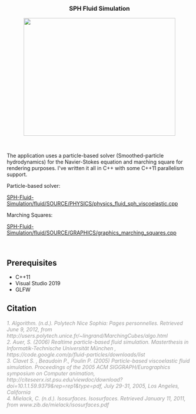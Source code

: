 <p>&nbsp;</p>
<h3 style="text-align: center;"><strong>SPH Fluid Simulation</strong></h3>
<p><img style="display: block; margin-left: auto; margin-right: auto;" src="https://alexnasser.files.wordpress.com/2013/12/fluid1.gif?w=517" alt="" width="412" height="319" /></p>
<p>&nbsp;</p>
<p>The application uses a particle-based solver (Smoothed-particle hydrodynamics) for the Navier-Stokes equation and marching square for rendering purposes. I've written it all in C++ with some C++11 parallelism support.</p>
<p>Particle-based solver:</p>
<p><a href="https://github1s.com/consequencesunintended/SPH-Fluid-Simulation/blob/291ff83b3e97945008da062ea958497f4f152aee/fluid/SOURCE/PHYSICS/physics_fluid_sph_viscoelastic.cpp">SPH-Fluid-Simulation/fluid/SOURCE/PHYSICS/physics_fluid_sph_viscoelastic.cpp</a></p>
<p>Marching Squares:</p>
<p><a href="https://github1s.com/consequencesunintended/SPH-Fluid-Simulation/blob/291ff83b3e97945008da062ea958497f4f152aee/fluid/SOURCE/GRAPHICS/graphics_marching_squares.cpp">SPH-Fluid-Simulation/fluid/SOURCE/GRAPHICS/graphics_marching_squares.cpp</a></p>
<p>&nbsp;</p>
<h2>Prerequisites</h2>
<ul>
<li>C++11</li>
<li>Visual Studio 2019</li>
<li>GLFW</li>
</ul>
<h2>Citation</h2>
<h6><span style="color: #999999;"><em>1. Algorithm. (n.d.). Polytech Nice Sophia: Pages personnelles. Retrieved June 9, 2012, from http://users.polytech.unice.fr/~lingrand/MarchingCubes/algo.html</em></span><br /><span style="color: #999999;"><em>2. Auer, S. (2006) Realtime particle-based fluid simulation. Masterthesis in Informatik-Technische Universit&auml;t M&uuml;nchen , https://code.google.com/p/fluid-particles/downloads/list</em></span><br /><span style="color: #999999;"><em>3. Clavet S. , Beaudoin P., Poulin P. (2005) Particle-based viscoelastic fluid simulation. Proceedings of the 2005 ACM SIGGRAPH/Eurographics symposium on Computer animation, http://citeseerx.ist.psu.edu/viewdoc/download?doi=10.1.1.59.9379&amp;rep=rep1&amp;type=pdf, July 29-31, 2005, Los Angeles, California</em></span><br /><span style="color: #999999;"><em>4. Mielack, C. (n.d.). Isosurfaces. Isosurfaces. Retrieved January 11, 2011, from www.zib.de/mielack/isosurfaces.pdf</em></span></h6>
